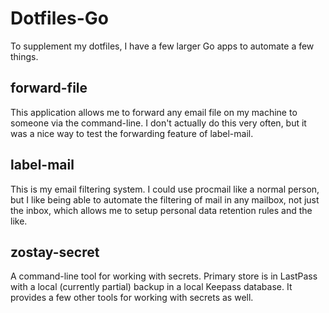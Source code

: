 # Dotfiles-Go

To supplement my dotfiles, I have a few larger Go apps to automate a few things.

## forward-file

This application allows me to forward any email file on my machine to someone
via the command-line. I don't actually do this very often, but it was a nice way
to test the forwarding feature of label-mail.

## label-mail

This is my email filtering system. I could use procmail like a normal person,
but I like being able to automate the filtering of mail in any mailbox, not just
the inbox, which allows me to setup personal data retention rules and the like.

## zostay-secret

A command-line tool for working with secrets. Primary store is in LastPass with
a local (currently partial) backup in a local Keepass database. It provides a
few other tools for working with secrets as well.
